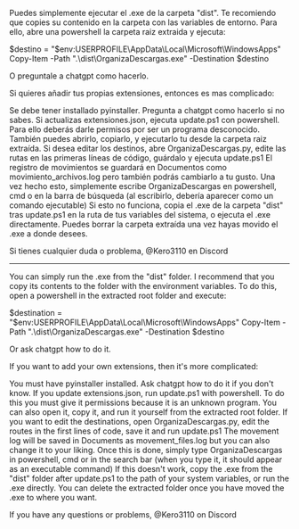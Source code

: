 Puedes simplemente ejecutar el .exe de la carpeta "dist". 
Te recomiendo que copies su contenido en la carpeta con las variables de entorno. 
Para ello, abre una powershell la carpeta raiz extraida y ejecuta:

$destino = "$env:USERPROFILE\AppData\Local\Microsoft\WindowsApps"
Copy-Item -Path ".\dist\OrganizaDescargas.exe" -Destination $destino

O preguntale a chatgpt como hacerlo.

Si quieres añadir tus propias extensiones, entonces es mas complicado:

Se debe tener installado pyinstaller. Pregunta a chatgpt como hacerlo si no sabes.
Si actualizas extensiones.json, ejecuta update.ps1 con powershell. 
	Para ello deberás darle permisos por ser un programa desconocido. 
	También puedes abrirlo, copiarlo, y ejecutarlo tu desde la carpeta raiz extraída.
Si desea editar los destinos, abre OrganizaDescargas.py, edite las rutas en las primeras líneas de código, guárdalo y ejecuta update.ps1
El registro de movimientos se guardará en Documentos como movimiento_archivos.log pero también podrás cambiarlo a tu gusto.
Una vez hecho esto, simplemente escribe OrganizaDescargas en powershell, cmd o en la barra de búsqueda (al escribirlo, debería aparecer como un comando ejecutable)
	Si esto no funciona, copia el .exe de la carpeta "dist" tras update.ps1 en la ruta de tus variables del sistema, o ejecuta el .exe directamente.
Puedes borrar la carpeta extraída una vez hayas movido el .exe a donde desees.

Si tienes cualquier duda o problema, @Kero3110 en Discord

------------------------------------------------------------------------------------------------------------------------------------------------------------------

You can simply run the .exe from the "dist" folder. 
I recommend that you copy its contents to the folder with the environment variables. 
To do this, open a powershell in the extracted root folder and execute:

$destination = "$env:USERPROFILE\AppData\Local\Microsoft\WindowsApps"
Copy-Item -Path ".\dist\OrganizaDescargas.exe" -Destination $destino

Or ask chatgpt how to do it.

If you want to add your own extensions, then it's more complicated:

You must have pyinstaller installed. Ask chatgpt how to do it if you don't know.
If you update extensions.json, run update.ps1 with powershell. 
	To do this you must give it permissions because it is an unknown program. 
	You can also open it, copy it, and run it yourself from the extracted root folder.
If you want to edit the destinations, open OrganizaDescargas.py, edit the routes in the first lines of code, save it and run update.ps1
The movement log will be saved in Documents as movement_files.log but you can also change it to your liking.
Once this is done, simply type OrganizaDescargas in powershell, cmd or in the search bar (when you type it, it should appear as an executable command)
	If this doesn't work, copy the .exe from the "dist" folder after update.ps1 to the path of your system variables, or run the .exe directly.
You can delete the extracted folder once you have moved the .exe to where you want.

If you have any questions or problems, @Kero3110 on Discord



